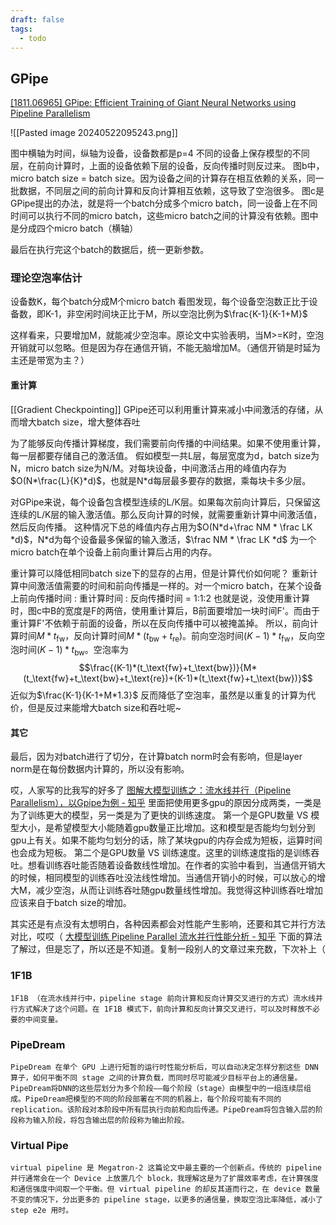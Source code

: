 ```yaml
---
draft: false
tags:
  - todo
---
```


## GPipe

[\[1811.06965\] GPipe: Efficient Training of Giant Neural Networks using Pipeline Parallelism](https://arxiv.org/abs/1811.06965)

![[Pasted image 20240522095243.png]]

图中横轴为时间，纵轴为设备，设备数都是p=4
不同的设备上保存模型的不同层，在前向计算时，上面的设备依赖下层的设备，反向传播时则反过来。
图b中，micro batch size = batch size。因为设备之间的计算存在相互依赖的关系，同一批数据，不同层之间的前向计算和反向计算相互依赖，这导致了空泡很多。
图c是GPipe提出的办法，就是将一个batch分成多个micro batch，同一设备上在不同时间可以执行不同的micro batch，这些micro batch之间的计算没有依赖。图中是分成四个micro batch（横轴）

最后在执行完这个batch的数据后，统一更新参数。

### 理论空泡率估计
设备数K，每个batch分成M个micro batch
看图发现，每个设备空泡数正比于设备数，即K-1，非空闲时间块正比于M，所以空泡比例为$\frac{K-1}{K-1+M}$

这样看来，只要增加M，就能减少空泡率。原论文中实验表明，当M>=K时，空泡开销就可以忽略。但是因为存在通信开销，不能无脑增加M。（通信开销是时延为主还是带宽为主？）

#### 重计算
[[Gradient Checkpointing]]
GPipe还可以利用重计算来减小中间激活的存储，从而增大batch size，增大整体吞吐

为了能够反向传播计算梯度，我们需要前向传播的中间结果。如果不使用重计算，每一层都要存储自己的激活值。
假如模型一共L层，每层宽度为d，batch size为N，micro batch size为N/M。对每块设备，中间激活占用的峰值内存为$O(N*\frac{L}{K}*d)$，也就是N\*d每层最多要存的数据，乘每块卡多少层。

对GPipe来说，每个设备包含模型连续的L/K层。如果每次前向计算后，只保留这连续的L/K层的输入激活值。那么反向计算的时候，就需要重新计算中间激活值，然后反向传播。
这种情况下总的峰值内存占用为$O(N*d+\frac NM * \frac LK *d)$，N\*d为每个设备最多保留的输入激活，$\frac NM * \frac LK *d$ 为一个micro batch在单个设备上前向重计算后占用的内存。

重计算可以降低相同batch size下的显存的占用，但是计算代价如何呢？
重新计算中间激活值需要的时间和前向传播是一样的。对一个micro batch，在某个设备上前向传播时间 : 重计算时间 : 反向传播时间 = 1:1:2
也就是说，没使用重计算时，图c中B的宽度是F的两倍，使用重计算后，B前面要增加一块时间F'。而由于重计算F'不依赖于前面的设备，所以在反向传播中可以被掩盖掉。
所以，前向计算时间$M*t_\text{fw}$，反向计算时间$M*(t_\text{bw}+t_\text{re})$。前向空泡时间$(K-1)*t_\text{fw}$，反向空泡时间$(K-1)*t_\text{bw}$。空泡率为$$\frac{(K-1)*(t_\text{fw}+t_\text{bw})}{M*(t_\text{fw}+t_\text{bw}+t_\text{re})+(K-1)*(t_\text{fw}+t_\text{bw})}$$
近似为$\frac{K-1}{K-1+M*1.3}$
反而降低了空泡率，虽然是以重复的计算为代价，但是反过来能增大batch size和吞吐呢~


#### 其它
最后，因为对batch进行了切分，在计算batch norm时会有影响，但是layer norm是在每份数据内计算的，所以没有影响。


哎，人家写的比我写的好多了 [图解大模型训练之：流水线并行（Pipeline Parallelism），以Gpipe为例 - 知乎](https://zhuanlan.zhihu.com/p/613196255)
里面把使用更多gpu的原因分成两类，一类是为了训练更大的模型，另一类是为了更快的训练速度。
第一个是GPU数量 VS 模型大小，是希望模型大小能随着gpu数量正比增加。这和模型是否能均匀划分到gpu上有关。如果不能均匀划分的话，除了某块gpu的内存会成为短板，运算时间也会成为短板。
第二个是GPU数量 VS 训练速度。这里的训练速度指的是训练吞吐。想看训练吞吐能否随着设备数线性增加。在作者的实验中看到，当通信开销大的时候，相同模型的训练吞吐没法线性增加。当通信开销小的时候，可以放心的增大M，减少空泡，从而让训练吞吐随gpu数量线性增加。我觉得这种训练吞吐增加应该来自于batch size的增加。


其实还是有点没有太想明白，各种因素都会对性能产生影响，还要和其它并行方法对比，哎哎（
[大模型训练 Pipeline Parallel 流水并行性能分析 - 知乎](https://zhuanlan.zhihu.com/p/618590870)
下面的算法了解过，但是忘了，所以还是不知道。复制一段别人的文章过来充数，下次补上（

### 1F1B
```
1F1B （在流水线并行中，pipeline stage 前向计算和反向计算交叉进行的方式）流水线并行方式解决了这个问题。在 1F1B 模式下，前向计算和反向计算交叉进行，可以及时释放不必要的中间变量。
```
### PipeDream
```
PipeDream 在单个 GPU 上进行短暂的运行时性能分析后，可以自动决定怎样分割这些 DNN 算子，如何平衡不同 stage 之间的计算负载，而同时尽可能减少目标平台上的通信量。PipeDream将DNN的这些层划分为多个阶段——每个阶段（stage）由模型中的一组连续层组成。PipeDream把模型的不同的阶段部署在不同的机器上，每个阶段可能有不同的replication。该阶段对本阶段中所有层执行向前和向后传递。PipeDream将包含输入层的阶段称为输入阶段，将包含输出层的阶段称为输出阶段。
```
### Virtual Pipe

```
virtual pipeline 是 Megatron-2 这篇论文中最主要的一个创新点。传统的 pipeline 并行通常会在一个 Device 上放置几个 block，我理解这是为了扩展效率考虑，在计算强度和通信强度中间取一个平衡。但 virtual pipeline 的却反其道而行之，在 device 数量不变的情况下，分出更多的 pipeline stage，以更多的通信量，换取空泡比率降低，减小了 step e2e 用时。
```




